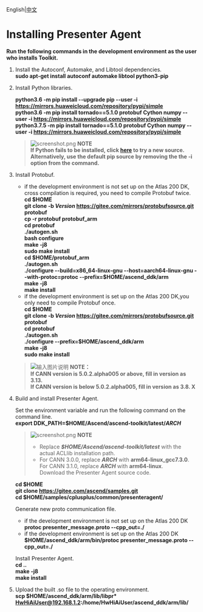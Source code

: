 English|[中文](README_200DK_CN.md)

# Installing Presenter Agent
 **Run the following commands in the development environment as the user who installs Toolkit.** 
1. Install the Autoconf, Automake, and Libtool dependencies.   
    **sudo apt-get install autoconf automake libtool python3-pip**
2. Install Python libraries.  

    **python3.6 -m pip install --upgrade pip --user -i https://mirrors.huaweicloud.com/repository/pypi/simple**    
    **python3.6 -m pip install tornado==5.1.0 protobuf Cython numpy --user -i https://mirrors.huaweicloud.com/repository/pypi/simple**  
    **python3.7.5 -m pip install tornado==5.1.0 protobuf Cython numpy --user -i https://mirrors.huaweicloud.com/repository/pypi/simple**

    >![](https://images.gitee.com/uploads/images/2020/1130/162342_1d7d35d7_7401379.png "screenshot.png") **NOTE**  
    >**If Python fails to be installed, click [here](https://bbs.huaweicloud.com/forum/thread-97632-1-1.html) to try a new source. Alternatively, use the default pip source by removing the the -i option from the command.** 
3. Install Protobuf.  
    - if the development environment is not set up on the Atlas 200 DK, cross compilation is required, you need to compile Protobuf twice.  
        **cd $HOME**     
        **git clone -b _Version_ https://gitee.com/mirrors/protobufsource.git protobuf**  
        **cp -r protobuf protobuf_arm**  
        **cd protobuf**  
        **./autogen.sh**  
        **bash configure**  
        **make -j8**  
        **sudo make install**  
        **cd $HOME/protobuf_arm**  
        **./autogen.sh**  
        **./configure --build=x86_64-linux-gnu --host=aarch64-linux-gnu --with-protoc=protoc --prefix=\$HOME/ascend_ddk/arm**  
        **make -j8**  
        **make install**  
    - if the development environment is set up on the Atlas 200 DK,you only need to compile Protobuf once.   
        **cd \$HOME**       
        **git clone -b _Version_ https://gitee.com/mirrors/protobufsource.git protobuf**   
        **cd protobuf**  
        **./autogen.sh**  
        **./configure --prefix=$HOME/ascend_ddk/arm**  
        **make -j8**  
        **sudo make install**    
    >![输入图片说明](https://images.gitee.com/uploads/images/2020/1130/162342_1d7d35d7_7401379.png "屏幕截图.png") **NOTE：**  
    >  **If CANN version is 5.0.2.alpha005 or above, fill in version as 3.13.**   
    >  **If CANN version is below 5.0.2.alpha005, fill in version as 3.8. X**

4. Build and install Presenter Agent.

    Set the environment variable and run the following command on the command line.   
    **export DDK_PATH=$HOME/Ascend/ascend-toolkit/latest/_ARCH_**   
    >![](https://images.gitee.com/uploads/images/2020/1130/162342_1d7d35d7_7401379.png "screenshot.png") **NOTE**  
    >- Replace ***$HOME/Ascend/ascend-toolkit/latest*** with the actual ACLlib installation path.   
    >- For CANN 3.0.0, replace ***ARCH*** with **arm64-linux_gcc7.3.0**. For CANN 3.1.0, replace ***ARCH*** with **arm64-linux**.   
    Download the Presenter Agent source code.  
   
     **cd $HOME**   
     **git clone https://gitee.com/ascend/samples.git**  
     **cd $HOME/samples/cplusplus/common/presenteragent/**  

    Generate new proto communication file.  
    - if the development environment is not set up on the Atlas 200 DK  
    **protoc presenter_message.proto --cpp_out=./**
    - if the development environment is set up on the Atlas 200 DK  
    **\$HOME/ascend_ddk/arm/bin/protoc presenter_message.proto --cpp_out=./**



    Install Presenter Agent.  
    **cd \.\.**   
    **make -j8**   
    **make install**  

5. Upload the built .so file to the operating environment.    
    **scp $HOME/ascend_ddk/arm/lib/libpr\* HwHiAiUser@192.168.1.2:/home/HwHiAiUser/ascend_ddk/arm/lib/**     


 

